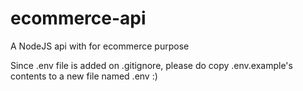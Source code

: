# ecommerce-api
A NodeJS api with for ecommerce purpose

Since .env file is added on .gitignore, please do copy .env.example's contents to a new file named .env :)